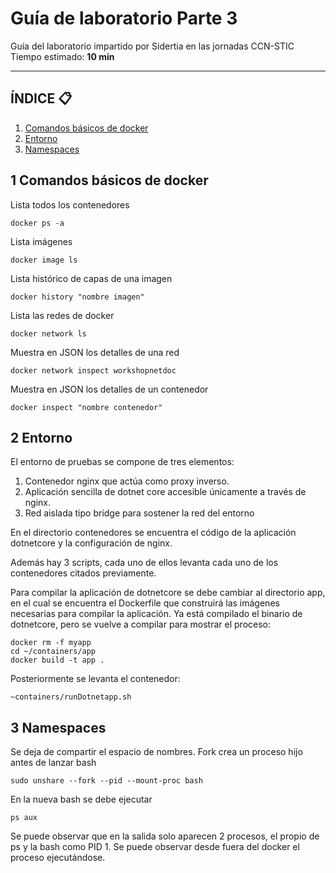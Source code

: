# Guía de laboratorio Parte 3

Guía del laboratorio impartido por Sidertia en las jornadas CCN-STIC
Tiempo estimado: **10 min**
***
## ÍNDICE 📋
1. [Comandos básicos de docker](#id1)
2. [Entorno](#id2)
3. [Namespaces ](#id3)



<div id='id1'></div>

## 1 Comandos básicos de docker

Lista todos los contenedores
````
docker ps -a
````
Lista imágenes
````
docker image ls
````
Lista histórico de capas de una imagen
````
docker history "nombre imagen"
````
Lista las redes de docker
````
docker network ls
````
Muestra en JSON los detalles de una red
````
docker network inspect workshopnetdoc
````
Muestra en JSON los detalles de un contenedor
````
docker inspect "nombre contenedor"
````

<div id='id2'></div>

## 2 Entorno

El entorno de pruebas se compone de tres elementos:
1. Contenedor nginx que actúa como proxy inverso.
2. Aplicación sencilla de dotnet core accesible únicamente a través de nginx.
3. Red aislada tipo bridge para sostener la red del entorno

En el directorio contenedores se encuentra el código de la aplicación dotnetcore y la configuración de nginx.

Además hay 3 scripts, cada uno de ellos levanta cada uno de los contenedores citados previamente.

Para compilar la aplicación de dotnetcore se debe cambiar al directorio app, en el cual se encuentra el Dockerfile que construirá las imágenes necesarias para compilar la aplicación.
Ya está compilado el binario de dotnetcore, pero se vuelve a compilar para mostrar el proceso:

````
docker rm -f myapp
cd ~/containers/app
docker build -t app .
````

Posteriormente se levanta el contenedor:
````
~containers/runDotnetapp.sh
````

<div id='id3'></div>

## 3 Namespaces

Se deja de compartir el espacio de nombres. Fork crea un proceso hijo antes de lanzar bash
```
sudo unshare --fork --pid --mount-proc bash
```
En la nueva bash se debe ejecutar
```
ps aux
```
Se puede observar que en la salida solo aparecen 2 procesos, el propio de ps y la bash como PID 1.
Se puede observar desde fuera del docker el proceso ejecutándose.
